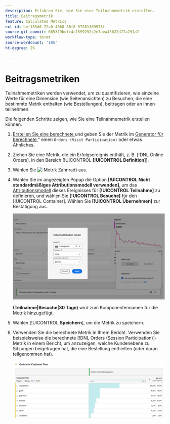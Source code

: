 ```yaml
---
description: Erfahren Sie, wie Sie eine Teilnahmemetrik erstellen.
title: Beitragsmetrik
feature: Calculated Metrics
exl-id: bef185d6-72c0-4068-80f8-57261369573f
source-git-commit: 665319bdfc4c1599292c2e7aea45622d77a291a7
workflow-type: tm+mt
source-wordcount: '185'
ht-degree: 2%

---
```


# Beitragsmetriken


Teilnahmemetriken werden verwendet, um zu quantifizieren, wie einzelne Werte für eine Dimension (wie Seitenansichten) zu Besuchen, die eine bestimmte Metrik enthalten (wie Bestellungen), beitragen oder an ihnen teilnehmen.

Die folgenden Schritte zeigen, wie Sie eine Teilnahmemetrik erstellen können.

1. [Erstellen Sie eine berechnete &#x200B;](../cm-workflow.md) und geben Sie der Metrik im [Generator für berechnete &#x200B;](cm-build-metrics.md)&quot; einen `Orders (Visit Participation)` oder etwas Ähnliches.
1. Ziehen Sie eine Metrik, die ein Erfolgsereignis enthält, z. B. [!DNL Online Orders], in den Bereich [!UICONTROL **[!UICONTROL Definition]**].
1. Wählen Sie ![&#x200B; Metrik &#x200B;](https://spectrum.adobe.com/static/icons/workflow_18/Smock_Settings_18_N.svg)Zahnrad) aus.
1. Wählen Sie im angezeigten Popup die Option **[!UICONTROL Nicht standardmäßiges Attributionsmodell verwenden]**, um das [Attributionsmodell](m-metric-type-alloc.md#attribution-models) dieses Ereignisses für **[!UICONTROL Teilnahme]** zu definieren, und wählen Sie **[!UICONTROL Besuche]** für den [!UICONTROL Container]. Wählen Sie **[!UICONTROL Übernehmen]** zur Bestätigung aus.


   ![Popup-Fenster des Spalten-Attributionsmodells, in dem die ausgewählte Teilnahme als Modell und die für den Container ausgewählten Besuche angezeigt werden.](assets/participation-setup.png)

   **(Teilnahme|Besuche|30 Tage)** wird zum Komponentennamen für die Metrik hinzugefügt.



1. Wählen [!UICONTROL **Speichern**], um die Metrik zu speichern.
1. Verwenden Sie die berechnete Metrik in Ihrem Bericht. Verwenden Sie beispielsweise die berechnete [!DNL Orders (Session Participation)]-Metrik in einem Bericht, um anzuzeigen, welche Kundenebene zu Sitzungen beigetragen hat, die eine Bestellung enthielten (oder daran teilgenommen hat).

   ![Freiformtabelle mit Kundenebene und Bestellungen.](assets/participation-pages-customer-tier.png)


<!--

The following information explains how to create a metric that shows which pages contributed to (or participated in) visits that contained an order.

This type of information could be useful for any content owner.

>[!NOTE]
>
>You can enable participation metrics in the Admin Tools, but only for custom events 1 - 100.

1. Begin creating a calculated metric, as described in [Build metrics](/help/components/calculated-metrics/workflow/c-build-metrics/cm-build-metrics.md).

1. In the Calculated metrics builder, name the metric "Participation".

1. Drag the success event "Orders" into the Definition canvas.

1. Change the [attribution model](/help/components/calculated-metrics/workflow/c-build-metrics/m-metric-type-alloc.md) of that event to **[!UICONTROL Participation]** under the **[!UICONTROL Settings]** gear. Select **[!UICONTROL Visit]** lookback. The definition should look similar to this:

   ![](assets/participation.png)

1. Select [!UICONTROL **Save**] to save the metric.

1. Use the calculated metric in a **[!UICONTROL Pages]** report.

    ![](assets/participation-pages.png)

1. (Optional) Share the metric with other users in your organization, as described in [Share calculated metrics](/help/components/calculated-metrics/workflow/cm-sharing.md).
-->